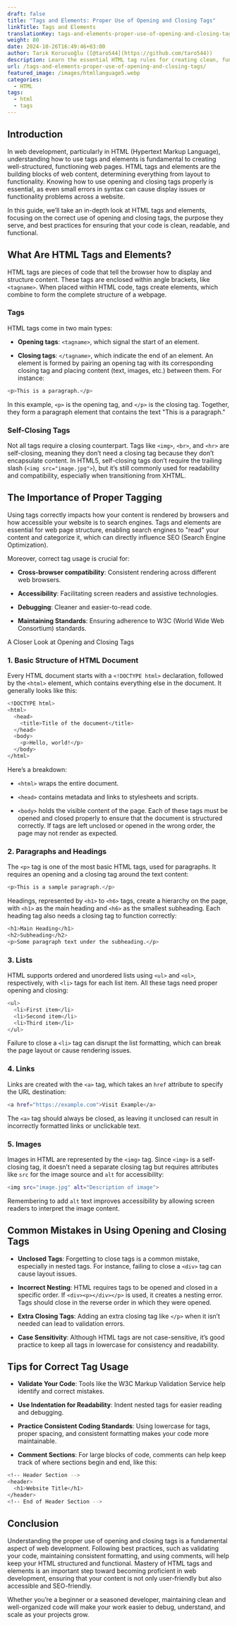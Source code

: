 ```yaml
---
draft: false
title: "Tags and Elements: Proper Use of Opening and Closing Tags"
linkTitle: Tags and Elements
translationKey: tags-and-elements-proper-use-of-opening-and-closing-tags
weight: 80
date: 2024-10-26T16:49:46+03:00
author: Tarık Korucuoğlu ([@taro544](https://github.com/taro544))
description: Learn the essential HTML tag rules for creating clean, functional web pages. Proper use of tags improves structure, accessibility, and SEO for any website.
url: /tags-and-elements-proper-use-of-opening-and-closing-tags/
featured_image: /images/htmllanguage5.webp
categories:
  - HTML
tags:
  - html
  - tags
---
```


## **Introduction**

In web development, particularly in HTML (Hypertext Markup Language), understanding how to use tags and elements is fundamental to creating well-structured, functioning web pages. HTML tags and elements are the building blocks of web content, determining everything from layout to functionality. Knowing how to use opening and closing tags properly is essential, as even small errors in syntax can cause display issues or functionality problems across a website.

In this guide, we’ll take an in-depth look at HTML tags and elements, focusing on the correct use of opening and closing tags, the purpose they serve, and best practices for ensuring that your code is clean, readable, and functional.

## What Are HTML Tags and Elements?

HTML tags are pieces of code that tell the browser how to display and structure content. These tags are enclosed within angle brackets, like `<tagname>`. When placed within HTML code, tags create elements, which combine to form the complete structure of a webpage.

### Tags

HTML tags come in two main types:

* **Opening tags**: `<tagname>`, which signal the start of an element.

* **Closing tags**: `</tagname>`, which indicate the end of an element.
An element is formed by pairing an opening tag with its corresponding closing tag and placing content (text, images, etc.) between them. For instance:

```bash
<p>This is a paragraph.</p>
```

In this example, `<p>` is the opening tag, and `</p>` is the closing tag. Together, they form a paragraph element that contains the text "This is a paragraph."

### Self-Closing Tags

Not all tags require a closing counterpart. Tags like `<img>`, `<br>`, and `<hr>` are self-closing, meaning they don’t need a closing tag because they don’t encapsulate content. In HTML5, self-closing tags don’t require the trailing slash (`<img src="image.jpg">`), but it’s still commonly used for readability and compatibility, especially when transitioning from XHTML.

## The Importance of Proper Tagging

Using tags correctly impacts how your content is rendered by browsers and how accessible your website is to search engines. Tags and elements are essential for web page structure, enabling search engines to "read" your content and categorize it, which can directly influence SEO (Search Engine Optimization).

Moreover, correct tag usage is crucial for:

* **Cross-browser compatibility**: Consistent rendering across different web browsers.

* **Accessibility**: Facilitating screen readers and assistive technologies.

* **Debugging**: Cleaner and easier-to-read code.

* **Maintaining Standards**: Ensuring adherence to W3C (World Wide Web Consortium) standards.

A Closer Look at Opening and Closing Tags

### 1. **Basic Structure of HTML Document**

Every HTML document starts with a `<!DOCTYPE html>` declaration, followed by the `<html>` element, which contains everything else in the document. It generally looks like this:

```bash
<!DOCTYPE html>
<html>
  <head>
    <title>Title of the document</title>
  </head>
  <body>
    <p>Hello, world!</p>
  </body>
</html>
```

Here’s a breakdown:

* `<html>` wraps the entire document.

* `<head>` contains metadata and links to stylesheets and scripts.

* `<body>` holds the visible content of the page.
Each of these tags must be opened and closed properly to ensure that the document is structured correctly. If tags are left unclosed or opened in the wrong order, the page may not render as expected.

### 2. **Paragraphs and Headings**

The `<p>` tag is one of the most basic HTML tags, used for paragraphs. It requires an opening and a closing tag around the text content:

```bash
<p>This is a sample paragraph.</p>
```

Headings, represented by `<h1>` to `<h6>` tags, create a hierarchy on the page, with `<h1>` as the main heading and `<h6>` as the smallest subheading. Each heading tag also needs a closing tag to function correctly:

```bash
<h1>Main Heading</h1>
<h2>Subheading</h2>
<p>Some paragraph text under the subheading.</p>
```

### 3. **Lists**

HTML supports ordered and unordered lists using `<ul>` and `<ol>`, respectively, with `<li>` tags for each list item. All these tags need proper opening and closing:

```bash
<ul>
  <li>First item</li>
  <li>Second item</li>
  <li>Third item</li>
</ul>
```

Failure to close a `<li>` tag can disrupt the list formatting, which can break the page layout or cause rendering issues.

### 4. **Links**

Links are created with the `<a>` tag, which takes an `href` attribute to specify the URL destination:

```bash
<a href="https://example.com">Visit Example</a>
```

The `<a>` tag should always be closed, as leaving it unclosed can result in incorrectly formatted links or unclickable text.

### 5. **Images**

Images in HTML are represented by the `<img>` tag. Since `<img>` is a self-closing tag, it doesn’t need a separate closing tag but requires attributes like `src` for the image source and `alt` for accessibility:

```bash
<img src="image.jpg" alt="Description of image">
```

Remembering to add `alt` text improves accessibility by allowing screen readers to interpret the image content.

## Common Mistakes in Using Opening and Closing Tags

* **Unclosed Tags**: Forgetting to close tags is a common mistake, especially in nested tags. For instance, failing to close a `<div>` tag can cause layout issues.

* **Incorrect Nesting**: HTML requires tags to be opened and closed in a specific order. If `<div><p></div></p>` is used, it creates a nesting error. Tags should close in the reverse order in which they were opened.

* **Extra Closing Tags**: Adding an extra closing tag like `</p>` when it isn’t needed can lead to validation errors.

* **Case Sensitivity**: Although HTML tags are not case-sensitive, it’s good practice to keep all tags in lowercase for consistency and readability.

## Tips for Correct Tag Usage

* **Validate Your Code**: Tools like the W3C Markup Validation Service help identify and correct mistakes.

* **Use Indentation for Readability**: Indent nested tags for easier reading and debugging.

* **Practice Consistent Coding Standards**: Using lowercase for tags, proper spacing, and consistent formatting makes your code more maintainable.

* **Comment Sections**: For large blocks of code, comments can help keep track of where sections begin and end, like this:

```bash
<!-- Header Section -->
<header>
  <h1>Website Title</h1>
</header>
<!-- End of Header Section -->
```

## Conclusion

Understanding the proper use of opening and closing tags is a fundamental aspect of web development. Following best practices, such as validating your code, maintaining consistent formatting, and using comments, will help keep your HTML structured and functional. Mastery of HTML tags and elements is an important step toward becoming proficient in web development, ensuring that your content is not only user-friendly but also accessible and SEO-friendly.

Whether you’re a beginner or a seasoned developer, maintaining clean and well-organized code will make your work easier to debug, understand, and scale as your projects grow.
